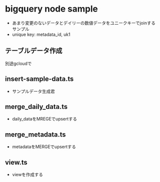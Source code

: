 # bigquery node sample

- あまり変更のないデータとデイリーの数値データをユニークキーでjoinするサンプル
- unique key: metadata_id, uk1

## テーブルデータ作成

別途gcloudで

## insert-sample-data.ts
- サンプルデータ生成君

## merge_daily_data.ts
- daily_dataをMREGEでupsertする

## merge_metadata.ts
- metadataをMERGEでupsertする

## view.ts
- viewを作成する



